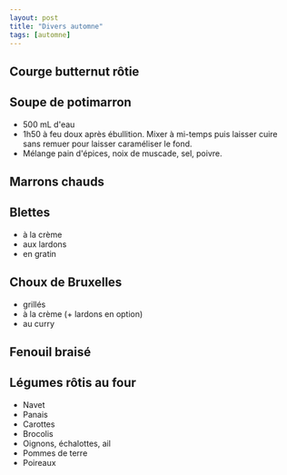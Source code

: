 ```yaml
---
layout: post
title: "Divers automne"
tags: [automne]
---
```


## Courge butternut rôtie

## Soupe de potimarron
* 500 mL d'eau
* 1h50 à feu doux après ébullition. Mixer à mi-temps puis laisser cuire sans remuer pour laisser caraméliser le fond.
* Mélange pain d'épices, noix de muscade, sel, poivre.

## Marrons chauds

## Blettes
* à la crème
* aux lardons
* en gratin

## Choux de Bruxelles
* grillés
* à la crème (+ lardons en option)
* au curry

## Fenouil braisé

## Légumes rôtis au four
* Navet
* Panais
* Carottes
* Brocolis
* Oignons, échalottes, ail
* Pommes de terre
* Poireaux
